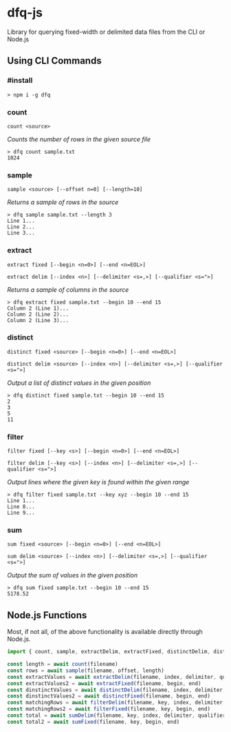 # dfq-js
Library for querying fixed-width or delimited data files from the CLI or Node.js

## Using CLI Commands

### #install
```
> npm i -g dfq
```

### count
```count <source>```

*Counts the number of rows in the given source file*

```
> dfq count sample.txt
1024
```

### sample
```sample <source> [--offset n=0] [--length=10]```

*Returns a sample of rows in the source*

```
> dfq sample sample.txt --length 3
Line 1...
Line 2...
Line 3...
```

### extract

```extract fixed [--begin <n=0>] [--end <n=EOL>]```

```extract delim [--index <n>] [--delimiter <s=,>] [--qualifier <s=">]```

*Returns a sample of columns in the source*

```
> dfq extract fixed sample.txt --begin 10 --end 15
Column 2 (Line 1)...
Column 2 (Line 2)...
Column 2 (Line 3)...
```

### distinct

```distinct fixed <source> [--begin <n=0>] [--end <n=EOL>]```

```distinct delim <source> [--index <n>] [--delimiter <s=,>] [--qualifier <s=">]```

*Output a list of distinct values in the given position*

```
> dfq distinct fixed sample.txt --begin 10 --end 15
2
3
5
11
```

### filter

```filter fixed [--key <s>] [--begin <n=0>] [--end <n=EOL>]```

```filter delim [--key <s>] [--index <n>] [--delimiter <s=,>] [--qualifier <s=">]```

*Output lines where the given key is found within the given range*

```
> dfq filter fixed sample.txt --key xyz --begin 10 --end 15
Line 1...
Line 8...
Line 9...
```

### sum

```sum fixed <source> [--begin <n=0>] [--end <n=EOL>]```

```sum delim <source> [--index <n>] [--delimiter <s=,>] [--qualifier <s=">]```

*Output the sum of values in the given position*

```
> dfq sum fixed sample.txt --begin 10 --end 15
5178.52
```

## Node.js Functions

Most, if not all, of the above functionality is available directly through Node.js.

```javascript
import { count, sample, extractDelim, extractFixed, distinctDelim, distinctFixed, filterDelim, filterFixed, sumDelim, sumFixed } from 'dfq/commands'

const length = await count(filename)
const rows = await sample(filename, offset, length)
const extractValues = await extractDelim(filename, index, delimiter, qualifier)
const extractValues2 = await extractFixed(filename, begin, end)
const dinstinctValues = await distinctDelim(filename, index, delimiter, qualifier)
const dinstinctValues2 = await distinctFixed(filename, begin, end)
const matchingRows = await filterDelim(filename, key, index, delimiter, qualifier)
const matchingRows2 = await filterFixed(filename, key, begin, end)
const total = await sumDelim(filename, key, index, delimiter, qualifier)
const total2 = await sumFixed(filename, key, begin, end)
```
